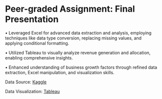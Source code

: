 # Peer-graded Assignment: Final Presentation

• Leveraged Excel for advanced data extraction and analysis, employing techniques like data type conversion, replacing missing values, and applying conditional formatting.

• Utilized Tableau to visually analyze revenue generation and allocation, enabling comprehensive insights.

• Enhanced understanding of business growth factors through refined data extraction, Excel manipulation, and visualization skills.

Data Source: [Kaggle](https://www.kaggle.com/datasets/dsfelix/us-stores-sales)

Data Visualization: [Tableau](https://public.tableau.com/app/profile/jordon.taylor/viz/Peer-gradedAssignmentFinalPresentation_17090551711440/CompanyRevenue)
